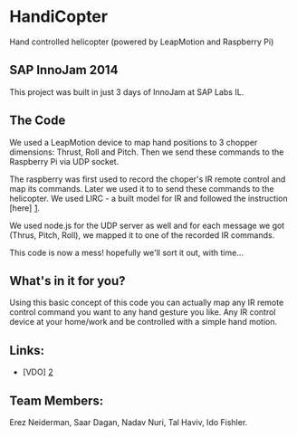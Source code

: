 HandiCopter
===========

Hand controlled helicopter (powered by LeapMotion and Raspberry Pi)


SAP InnoJam 2014
----------------

This project was built in just 3 days of InnoJam at SAP Labs IL.

The Code
--------

We used a LeapMotion device to map hand positions to 3 chopper dimensions: Thrust, Roll and Pitch. Then we send these commands to the Raspberry Pi via UDP socket. 

The raspberry was first used to record the choper's IR remote control and map its commands.
Later we used it to to send these commands to the helicopter.
We used LIRC - a built model for IR and followed the instruction [here] [1].


We used node.js for the UDP server as well and for each message we got (Thrus, Pitch, Roll), we mapped it to one of the recorded IR commands.

This code is now a mess! hopefully we'll sort it out, with time...

What's in it for you?
---------------------

Using this basic concept of this code you can actually map any IR remote control command you want to any hand gesture you like. Any IR control device at your home/work and be controlled with a simple hand motion.

Links:
------

* [VDO] [2]
  

Team Members:
-------------
Erez Neiderman, Saar Dagan, Nadav Nuri, Tal Haviv, Ido Fishler.


[1]: http://alexba.in/blog/2013/01/06/setting-up-lirc-on-the-raspberrypi/		"here"

[2]: http://youtu.be/F0YWdb6oNDI												"The Making of video"